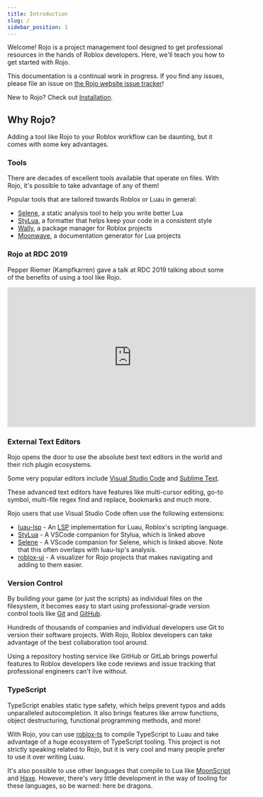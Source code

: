 ```yaml
---
title: Introduction
slug: /
sidebar_position: 1
---
```


Welcome! Rojo is a project management tool designed to get professional resources in the hands of Roblox developers. Here, we'll teach you how to get started with Rojo.

This documentation is a continual work in progress. If you find any issues, please file an issue on [the Rojo website issue tracker](https://github.com/rojo-rbx/rojo.space/issues)!

New to Rojo? Check out [Installation](getting-started/installation.mdx).

## Why Rojo?

Adding a tool like Rojo to your Roblox workflow can be daunting, but it comes with some key advantages.

### Tools

There are decades of excellent tools available that operate on files. With Rojo, it's possible to take advantage of any of them!

Popular tools that are tailored towards Roblox or Luau in general:

- [Selene](https://github.com/Kampfkarren/selene), a static analysis tool to help you write better Lua
- [StyLua](https://github.com/JohnnyMorganz/StyLua), a formatter that helps keep your code in a consistent style
- [Wally](https://github.com/UpliftGames/wally), a package manager for Roblox projects
- [Moonwave](https://github.com/UpliftGames/moonwave), a documentation generator for Lua projects

### Rojo at RDC 2019

Pepper Riemer (Kampfkarren) gave a talk at RDC 2019 talking about some of the benefits of using a tool like Rojo.

<iframe
	style={{margin: "0 auto", maxWidth: "100%"}}
	width="560"
	height="315"
	src="https://www.youtube-nocookie.com/embed/czlvzEyhaBc"
	frameBorder="0"
	allow="accelerometer; autoplay; encrypted-media; gyroscope; picture-in-picture"
	allowFullScreen></iframe>

### External Text Editors

Rojo opens the door to use the absolute best text editors in the world and their rich plugin ecosystems.

Some very popular editors include [Visual Studio Code](https://code.visualstudio.com) and [Sublime Text](https://www.sublimetext.com).

These advanced text editors have features like multi-cursor editing, go-to symbol, multi-file regex find and replace, bookmarks and much more.

Rojo users that use Visual Studio Code often use the following extensions:

- [luau-lsp](https://marketplace.visualstudio.com/items?itemName=JohnnyMorganz.luau-lsp) - An [LSP][lsp] implementation for Luau, Roblox's scripting language.
- [StyLua](https://marketplace.visualstudio.com/items?itemName=JohnnyMorganz.stylua) - A VSCode companion for Stylua, which is linked above
- [Selene](https://marketplace.visualstudio.com/items?itemName=Kampfkarren.selene-vscode) - A VScode companion for Selene, which is linked above. Note that this often overlaps with luau-lsp's analysis.
- [roblox-ui](https://marketplace.visualstudio.com/items?itemName=filiptibell.roblox-ui) - A visualizer for Rojo projects that makes navigating and adding to them easier.

[lsp]: https://microsoft.github.io/language-server-protocol/

### Version Control

By building your game (or just the scripts) as individual files on the filesystem, it becomes easy to start using professional-grade version control tools like [Git](https://git-scm.com) and [GitHub](https://github.com).

Hundreds of thousands of companies and individual developers use Git to version their software projects. With Rojo, Roblox developers can take advantage of the best collaboration tool around.

Using a repository hosting service like GitHub or GitLab brings powerful features to Roblox developers like code reviews and issue tracking that professional engineers can't live without.

### TypeScript

TypeScript enables static type safety, which helps prevent typos and adds unparalleled autocompletion. It also brings features like arrow functions, object destructuring, functional programming methods, and more!

With Rojo, you can use [roblox-ts](https://roblox-ts.com) to compile TypeScript to Luau and take advantage of a huge ecosystem of TypeScript tooling. This project is not strictly speaking related to Rojo, but it is very cool and many people prefer to use it over writing Luau.

It's also possible to use other languages that compile to Lua like [MoonScript](https://moonscript.org) and [Haxe](https://haxe.org). However, there's very little development in the way of tooling for these languages, so be warned: here be dragons.
